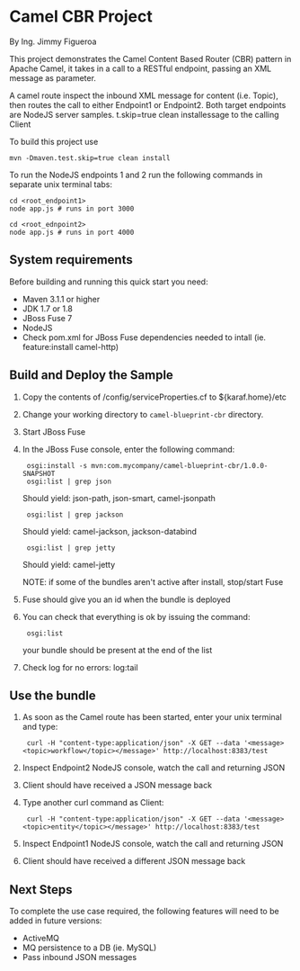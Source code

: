 Camel CBR Project
======================
By Ing. Jimmy Figueroa

This project demonstrates the Camel Content Based Router (CBR) pattern in Apache Camel, 
it takes in a call to a RESTful endpoint, passing an XML message as parameter.

A camel route inspect the inbound XML message for content (i.e. Topic), then routes
the call to either Endpoint1 or Endpoint2. Both target endpoints are NodeJS server samples.
t.skip=true clean installessage to the calling Client

To build this project use

    mvn -Dmaven.test.skip=true clean install

To run the NodeJS endpoints 1 and 2 run the following commands in separate unix terminal tabs:

    cd <root_endpoint1>
    node app.js # runs in port 3000

    cd <root_ednpoint2>
    node app.js # runs in port 4000


System requirements
-------------------

Before building and running this quick start you need:

* Maven 3.1.1 or higher
* JDK 1.7 or 1.8
* JBoss Fuse 7
* NodeJS
* Check pom.xml for JBoss Fuse dependencies needed to intall (ie. feature:install camel-http)

Build and Deploy the Sample
---------------------------

1. Copy the contents of <root>/config/serviceProperties.cf to ${karaf.home}/etc
2. Change your working directory to `camel-blueprint-cbr` directory.
3. Start JBoss Fuse 
4. In the JBoss Fuse console, enter the following command:

        osgi:install -s mvn:com.mycompany/camel-blueprint-cbr/1.0.0-SNAPSHOT
        osgi:list | grep json 

    Should yield: json-path, json-smart, camel-jsonpath 

        osgi:list | grep jackson

    Should yield: camel-jackson, jackson-databind

        osgi:list | grep jetty

    Should yield: camel-jetty

    NOTE: if some of the bundles aren't active after install, stop/start Fuse

5. Fuse should give you an id when the bundle is deployed

6. You can check that everything is ok by issuing  the command:

        osgi:list
   your bundle should be present at the end of the list

7. Check log for no errors:
        log:tail

Use the bundle
---------------------

1. As soon as the Camel route has been started, enter your unix terminal and type:

        curl -H "content-type:application/json" -X GET --data '<message><topic>workflow</topic></message>' http://localhost:8383/test

2. Inspect Endpoint2 NodeJS console, watch the call and returning JSON

3. Client should have received a JSON message back

4. Type another curl command as Client:

        curl -H "content-type:application/json" -X GET --data '<message><topic>entity</topic></message>' http://localhost:8383/test

5. Inspect Endpoint1 NodeJS console, watch the call and returning JSON

6. Client should have received a different JSON message back

Next Steps
----------

To complete the use case required, the following features will need to be added in future versions:

* ActiveMQ
* MQ persistence to a DB (ie. MySQL)
* Pass inbound JSON messages
